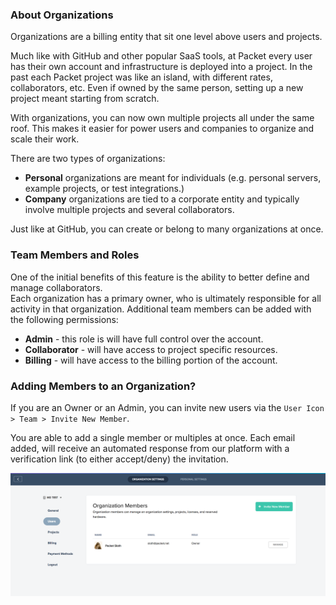 <!--<meta>
{
    "title":"Organizations",
    "description":"An overview of Packet organizations.",
    "date": "2019/09/28",
    "tag":["organizations", "accounts", "platform"]
}
</meta>-->

### About Organizations

Organizations are a billing entity that sit one level above users and projects.  

Much like with GitHub and other popular SaaS tools, at Packet every user has their own account and infrastructure is deployed into a project.  In the past each Packet project was like an island, with different rates, collaborators, etc.  Even if owned by the same person, setting up a new project meant starting from scratch.

With organizations, you can now own multiple projects all under the same roof.  This makes it easier for power users and companies to organize and scale their work.

There are two types of organizations:
* __Personal__ organizations are meant for individuals  (e.g. personal servers, example projects, or test integrations.)
* __Company__ organizations are tied to a corporate entity and typically involve multiple projects and several collaborators.

Just like at GitHub, you can create or belong to many organizations at once.  

### Team Members and Roles

One of the initial benefits of this feature is the ability to better define and manage collaborators.  
Each organization has a primary owner, who is ultimately responsible for all activity in that organization.  Additional team members can be added with the following permissions:

* __Admin__ - this role is will have full control over the account.
* __Collaborator__ -  will have access to project specific resources.
* __Billing__ - will have access to the billing portion of the account.

### Adding Members to an Organization?

If you are an Owner or an Admin, you can invite new users via the `User Icon > Team > Invite New Member`.

 You are able to add a single member or multiples at once. Each email added, will receive an automated response from our platform with a verification link (to either accept/deny) the invitation.

![organization settings](/images/Organizations/Add-Members.png)
